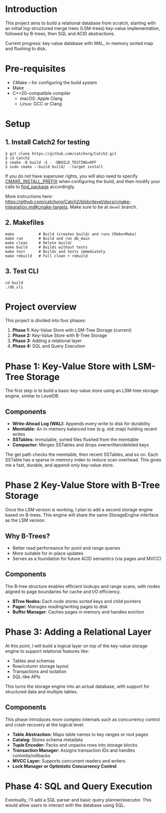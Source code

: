 # Introduction

This project aims to build a relational database from scratch, starting with an initial log-structured merge trees (LSM-trees) key-value implementation, followed by B-trees, then SQL and ACID abstractions.

Current progress: key-value database with WAL, in-memory sorted map and flushing to disk.

# Pre-requisites

- CMake – for configuring the build system
- Make
- C++20-compatible compiler
  - macOS: Apple Clang
  - Linux: GCC or Clang

# Setup

## 1. Install Catch2 for testing

```
$ git clone https://github.com/catchorg/Catch2.git
$ cd Catch2
$ cmake -B build -S . -DBUILD_TESTING=OFF
$ sudo cmake --build build/ --target install
```

If you do not have superuser rights, you will also need to specify [CMAKE_INSTALL_PREFIX](https://cmake.org/cmake/help/latest/variable/CMAKE_INSTALL_PREFIX.html) when configuring the build, and then modify your calls to [find_package](https://cmake.org/cmake/help/latest/command/find_package.html) accordingly.

More instructions here: https://github.com/catchorg/Catch2/blob/devel/docs/cmake-integration.md#cmake-targets. Make sure to be at `devel` branch.

## 2. Makefiles

```
make           # Build (creates build/ and runs CMake+Make)
make run       # Build and run db_main
make clean     # Delete build/
make build     # Builds without tests
make test      # Builds and tests immediately
make rebuild   # Full clean + rebuild

```

## 3. Test CLI
```
cd build
./db_cli
```

# Project overview

This project is divided into four phases:

1. **Phase 1:** Key-Value Store with LSM-Tree Storage (current)
2. **Phase 2:** Key-Value Store with B-Tree Storage
3. **Phase 3:** Adding a relational layer
4. **Phase 4:** SQL and Query Execution

# Phase 1: Key-Value Store with LSM-Tree Storage

The first step is to build a basic key-value store using an LSM-tree storage engine, similar to LevelDB.

## Components

- **Write-Ahead Log (WAL):** Appends every write to disk for durability
- **Memtable:** An in-memory balanced tree (e.g. std::map) holding recent writes
- **SSTables:** Immutable, sorted files flushed from the memtable
- **Compactor:** Merges SSTables and drops overwritten/deleted keys

The get path checks the memtable, then recent SSTables, and so on. Each SSTable has a sparse in-memory index to reduce scan overhead. This gives me a fast, durable, and append-only key-value store.

# Phase 2 Key-Value Store with B-Tree Storage

Once the LSM version is working, I plan to add a second storage engine based on B-trees. This engine will share the same StorageEngine interface as the LSM version.

## Why B-Trees?

- Better read performance for point and range queries
- More suitable for in-place updates
- Serves as a foundation for future ACID semantics (via pages and MVCC)

## Components

The B-tree structure enables efficient lookups and range scans, with nodes aligned to page boundaries for cache and I/O efficiency.

- **BTree Nodes:** Each node stores sorted keys and child pointers
- **Pager:** Manages reading/writing pages to disk
- **Buffer Manager**: Caches pages in memory and handles eviction

# Phase 3: Adding a Relational Layer

At this point, I will build a logical layer on top of the key-value storage engine to support relational features like:

- Tables and schemas
- Row/column storage layout
- Transactions and isolation
- SQL-like APIs

This turns the storage engine into an actual database, with support for structured data and multiple tables.

## Components

This phase introduces more complex internals such as concurrency control and crash recovery at the logical level.

- **Table Abstraction:** Maps table names to key ranges or root pages
- **Catalog:** Stores schema metadata
- **Tuple Encoder:** Packs and unpacks rows into storage blocks
- **Transaction Manager:** Assigns transaction IDs and handles commits/rollbacks
- **MVCC Layer:** Supports concurrent readers and writers
- **Lock Manager or Optimistic Concurrency Control**

# Phase 4: SQL and Query Execution

Eventually, I'll add a SQL parser and basic query planner/executor. This would allow users to interact with the database using SQL.
